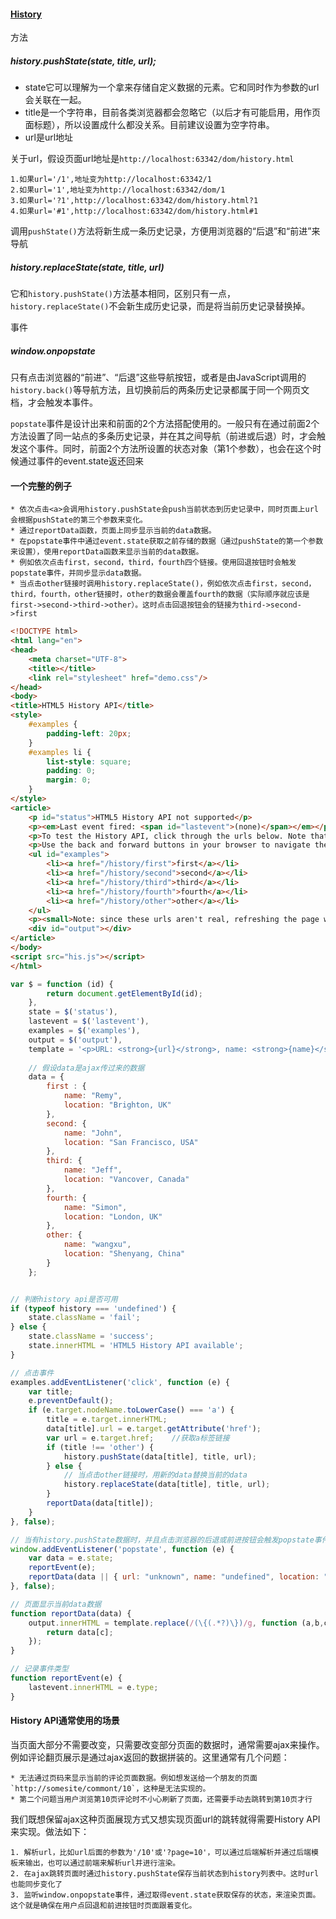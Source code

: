 #### [History](https://developer.mozilla.org/en-US/docs/Web/API/History)

方法

##### history.pushState(state, title, url);

* state它可以理解为一个拿来存储自定义数据的元素。它和同时作为参数的url会关联在一起。
* title是一个字符串，目前各类浏览器都会忽略它（以后才有可能启用，用作页面标题），所以设置成什么都没关系。目前建议设置为空字符串。
* url是url地址

关于url，假设页面url地址是`http://localhost:63342/dom/history.html`

    1.如果url='/1',地址变为http://localhost:63342/1
    2.如果url='1',地址变为http://localhost:63342/dom/1
    3.如果url='?1',http://localhost:63342/dom/history.html?1
    4.如果url='#1',http://localhost:63342/dom/history.html#1

调用`pushState()`方法将新生成一条历史记录，方便用浏览器的“后退”和“前进”来导航

##### history.replaceState(state, title, url)

它和`history.pushState()`方法基本相同，区别只有一点，`history.replaceState()`不会新生成历史记录，而是将当前历史记录替换掉。

事件

##### window.onpopstate

只有点击浏览器的“前进”、“后退”这些导航按钮，或者是由JavaScript调用的`history.back()`等导航方法，且切换前后的两条历史记录都属于同一个网页文档，才会触发本事件。

`popstate`事件是设计出来和前面的2个方法搭配使用的。一般只有在通过前面2个方法设置了同一站点的多条历史记录，并在其之间导航（前进或后退）时，才会触发这个事件。同时，前面2个方法所设置的状态对象（第1个参数），也会在这个时候通过事件的event.state返还回来

#### 一个完整的例子

    * 依次点击<a>会调用history.pushState会push当前状态到历史记录中，同时页面上url会根据pushState的第三个参数来变化。
    * 通过reportData函数，页面上同步显示当前的data数据。
    * 在popstate事件中通过event.state获取之前存储的数据（通过pushState的第一个参数来设置），使用reportData函数来显示当前的data数据。
    * 例如依次点击first，second，third，fourth四个链接。使用回退按钮时会触发popstate事件，并同步显示data数据。
    * 当点击other链接时调用history.replaceState()，例如依次点击first，second，third，fourth，other链接时，other的数据会覆盖fourth的数据（实际顺序就应该是first->second->third->other）。这时点击回退按钮会的链接为third->second->first

```html
<!DOCTYPE html>
<html lang="en">
<head>
    <meta charset="UTF-8">
    <title></title>
    <link rel="stylesheet" href="demo.css"/>
</head>
<body>
<title>HTML5 History API</title>
<style>
    #examples {
        padding-left: 20px;
    }
    #examples li {
        list-style: square;
        padding: 0;
        margin: 0;
    }
</style>
<article>
    <p id="status">HTML5 History API not supported</p>
    <p><em>Last event fired: <span id="lastevent">(none)</span></em></p>
    <p>To test the History API, click through the urls below. Note that none of these urls point to <em>real</em> pages. JavaScript will intercept these clicks, load data and the browser address bar will <em>appear</em> to change - but this is the History API in action!</p>
    <p>Use the back and forward buttons in your browser to navigate the history.</p>
    <ul id="examples">
        <li><a href="/history/first">first</a></li>
        <li><a href="/history/second">second</a></li>
        <li><a href="/history/third">third</a></li>
        <li><a href="/history/fourth">fourth</a></li>
        <li><a href="/history/other">other</a></li>
    </ul>
    <p><small>Note: since these urls aren't real, refreshing the page will land on an invalid url.</small></p>
    <div id="output"></div>
</article>
</body>
<script src="his.js"></script>
</html>
```

```javascript
var $ = function (id) {
        return document.getElementById(id);
    },
    state = $('status'),
    lastevent = $('lastevent'),
    examples = $('examples'),
    output = $('output'),
    template = '<p>URL: <strong>{url}</strong>, name: <strong>{name}</strong>, location: <strong>{location}</strong></p>',
    
    // 假设data是ajax传过来的数据
    data = {
        first : {
            name: "Remy",
            location: "Brighton, UK"
        },
        second: {
            name: "John",
            location: "San Francisco, USA"
        },
        third: {
            name: "Jeff",
            location: "Vancover, Canada"
        },
        fourth: {
            name: "Simon",
            location: "London, UK"
        },
        other: {
            name: "wangxu",
            location: "Shenyang, China"
        }
    };


// 判断history api是否可用
if (typeof history === 'undefined') {
    state.className = 'fail';
} else {
    state.className = 'success';
    state.innerHTML = 'HTML5 History API available';
}

// 点击事件
examples.addEventListener('click', function (e) {
    var title;
    e.preventDefault();
    if (e.target.nodeName.toLowerCase() === 'a') {
        title = e.target.innerHTML;
        data[title].url = e.target.getAttribute('href');
        var url = e.target.href;    //获取a标签链接
        if (title !== 'other') {
            history.pushState(data[title], title, url);
        } else {
            // 当点击other链接时，用新的data替换当前的data
            history.replaceState(data[title], title, url);
        }
        reportData(data[title]);
    }
}, false);

// 当有history.pushState数据时，并且点击浏览器的后退或前进按钮会触发popstate事件
window.addEventListener('popstate', function (e) {
    var data = e.state;
    reportEvent(e);
    reportData(data || { url: "unknown", name: "undefined", location: "undefined" });
}, false);

// 页面显示当前data数据
function reportData(data) {
    output.innerHTML = template.replace(/(\{(.*?)\})/g, function (a,b,c) {
        return data[c];
    });
}

// 记录事件类型
function reportEvent(e) {
    lastevent.innerHTML = e.type;
}
```

#### History API通常使用的场景

当页面大部分不需要改变，只需要改变部分页面的数据时，通常需要ajax来操作。例如评论翻页展示是通过ajax返回的数据拼装的。这里通常有几个问题：

    * 无法通过页码来显示当前的评论页面数据。例如想发送给一个朋友的页面`http://somesite/commont/10`，这种是无法实现的。
    * 第二个问题当用户浏览第10页评论时不小心刷新了页面，还需要手动去跳转到第10页才行

我们既想保留ajax这种页面展现方式又想实现页面url的跳转就得需要History API来实现。做法如下：

    1. 解析url，比如url后面的参数为'/10'或'?page=10'，可以通过后端解析并通过后端模板来输出，也可以通过前端来解析url并进行渲染。
    2. 在ajax跳转页面时通过history.pushState保存当前状态到history列表中。这时url也能同步变化了
    3. 监听window.onpopstate事件，通过取得event.state获取保存的状态，来渲染页面。这个就是确保在用户点回退和前进按钮时页面跟着变化。



